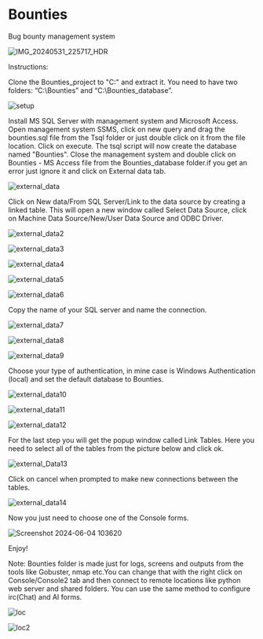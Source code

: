 # Bounties
Bug bounty management system

![IMG_20240531_225717_HDR](https://github.com/ValentaA/Bounties/assets/90060698/53bd3263-928d-4f96-b776-5b601d22c056)





Instructions:

Clone the Bounties_project  to "C:\" and extract it. You need to have two folders: “C:\Bounties” and “C:\Bounties_database”.

![setup](https://github.com/ValentaA/Bounties/assets/90060698/12942481-f046-4e16-88ea-ec6a28038328)

Install MS SQL Server with management system and Microsoft Access. Open management system SSMS, click on new query and drag the bounties.sql file from the Tsql folder or just double click on it from the file location. Click on execute. The tsql script will now create the database named "Bounties". 
Close the management system and double click on Bounties - MS Access file from the Bounties_database folder.if you get an error just ignore it and click on External data tab. 

![external_data](https://github.com/ValentaA/Bounties/assets/90060698/e30cf956-8266-4574-b5dc-211d0932784a)

Click on New data/From SQL Server/Link to the data source by creating a linked table. This will open a new window called Select Data Source, click on Machine Data Source/New/User Data Source and ODBC Driver.

![external_data2](https://github.com/ValentaA/Bounties/assets/90060698/067d8724-e2a4-45bd-a718-218e06a1792c)

![external_data3](https://github.com/ValentaA/Bounties/assets/90060698/230bbe62-27f4-4968-9dfa-6d9dc2a13a5a)

![external_data4](https://github.com/ValentaA/Bounties/assets/90060698/788e3fef-cd1b-484f-a191-e09dae665c99)

![external_data5](https://github.com/ValentaA/Bounties/assets/90060698/c9e2ac8d-ca51-4e37-bff6-b183faba13cd)

![external_data6](https://github.com/ValentaA/Bounties/assets/90060698/6ab92b77-d7ab-480a-95e2-77239ddd0f92)

Copy  the name of your SQL server and name the connection.

![external_data7](https://github.com/ValentaA/Bounties/assets/90060698/fe984029-e5ad-4d94-9e5f-304cb0b729e9)

![external_data8](https://github.com/ValentaA/Bounties/assets/90060698/979f5a3b-663c-4ded-9063-dd9996fd9212)

![external_data9](https://github.com/ValentaA/Bounties/assets/90060698/28fd216e-54d9-4096-9e5e-9bf8d6d6cd84)

Choose your type of authentication, in mine case is Windows Authentication (local) and set the default database to Bounties. 

![external_data10](https://github.com/ValentaA/Bounties/assets/90060698/b7987b0f-66c7-4f49-8e2b-49db66c6ab39)

![external_data11](https://github.com/ValentaA/Bounties/assets/90060698/b732807e-ee1e-4bb9-b90b-e38ed0a46096)

![external_data12](https://github.com/ValentaA/Bounties/assets/90060698/536bb85a-d699-4ea4-af6c-8a8ea66bb872)

For the last step you will get the popup window called Link Tables. Here you need to select all of the tables from the picture below and click ok. 

![external_Data13](https://github.com/ValentaA/Bounties/assets/90060698/2ee458d8-17a3-444d-95ba-f0f66869a83b)

Click on cancel when prompted to make new connections between the tables.

![external_data14](https://github.com/ValentaA/Bounties/assets/90060698/0f388f79-45d1-4455-9c69-80e96bcd471b)

Now you just need to choose one of the Console forms.

![Screenshot 2024-06-04 103620](https://github.com/ValentaA/Bounties/assets/90060698/ab4e620f-f016-43e3-8d15-8f2b05c3ef86)

Enjoy!


Note: Bounties folder is made just for logs, screens and outputs from the tools like Gobuster, nmap etc.You can change that with the right click on Console/Console2 tab and then connect to remote locations like python web server and shared folders.
You can use the same method to configure irc(Chat) and AI forms.

![loc](https://github.com/ValentaA/Bounties/assets/90060698/331b3105-dbfc-4a32-973c-1dd41acce239)

![loc2](https://github.com/ValentaA/Bounties/assets/90060698/8a784029-067b-4d51-baf9-4b1c196543bd)


